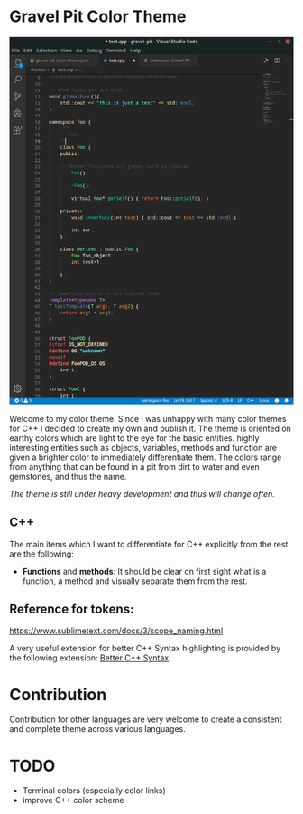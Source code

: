# Gravel Pit Color Theme

![gravel-pit example](https://raw.githubusercontent.com/BeatScherrer/gravel-pit/master/gravel_pit_example.png)

Welcome to my color theme. Since I was unhappy with many color themes for C++ I decided to create my own and publish it.
The theme is oriented on earthy colors which are light to the eye for the basic entities. highly interesting entities such as objects, variables, methods and function are given a brighter color to immediately differentiate them.
The colors range from anything that can be found in a pit from dirt to water and even gemstones, and thus the name.

_The theme is still under heavy development and thus will change often._

## C++
The main items which I want to differentiate for C++ explicitly from the rest are the following:
* **Functions** and **methods**:
It should be clear on first sight what is a function, a method and visually separate them from the rest.


## Reference for tokens:
https://www.sublimetext.com/docs/3/scope_naming.html

A very useful extension for better C++ Syntax highlighting is provided by the following extension:
[Better C++ Syntax](https://marketplace.visualstudio.com/items?itemName=jeff-hykin.better-cpp-syntax)

# Contribution
Contribution for other languages are very welcome to create a consistent and complete theme across various languages.

# TODO
 - Terminal colors (especially color links)
 - improve C++ color scheme

